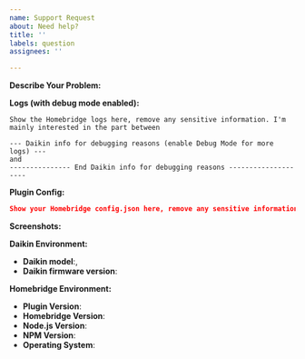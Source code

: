 ```yaml
---
name: Support Request
about: Need help?
title: ''
labels: question
assignees: ''

---
```


<!-- You must use the issue template below when submitting a support request -->

**Describe Your Problem:**
<!-- A clear and concise description of what problem you are trying to solve. -->

**Logs (with debug mode enabled):**

```
Show the Homebridge logs here, remove any sensitive information. I'm mainly interested in the part between 

--- Daikin info for debugging reasons (enable Debug Mode for more logs) ---
and 
--------------- End Daikin info for debugging reasons --------------------
```

**Plugin Config:**

```json
Show your Homebridge config.json here, remove any sensitive information.
```

**Screenshots:**
<!-- If applicable, add screenshots to help explain your problem. -->

**Daikin Environment:**

* **Daikin model**:,<!-- BRP069C4x -->
* **Daikin firmware version**: <!-- 1_12_51 -->

**Homebridge Environment:**

* **Plugin Version**:
* **Homebridge Version**: <!-- homebridge -V -->
* **Node.js Version**: <!-- node -v -->
* **NPM Version**: <!-- npm -v -->
* **Operating System**: <!-- Raspbian / Ubuntu / Debian / Windows / macOS / Docker / hb-service -->

<!-- Click the "Preview" tab before you submit to ensure the formatting is correct. -->
